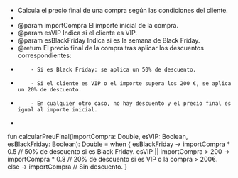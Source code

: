  * Calcula el precio final de una compra según las condiciones del cliente.
 *
 * @param importCompra El importe inicial de la compra.
 * @param esVIP Indica si el cliente es VIP.
 * @param esBlackFriday Indica si es la semana de Black Friday.
 * @return El precio final de la compra tras aplicar los descuentos correspondientes:
 *         - Si es Black Friday: se aplica un 50% de descuento.
 *         - Si el cliente es VIP o el importe supera los 200 €, se aplica un 20% de descuento.
 *         - En cualquier otro caso, no hay descuento y el precio final es igual al importe inicial.
 *     
fun calcularPreuFinal(importCompra: Double, esVIP: Boolean, esBlackFriday: Boolean): Double =
    when {
        esBlackFriday -> importCompra * 0.5 // 50% de descuento si es Black Friday.
        esVIP || importCompra > 200 -> importCompra * 0.8 // 20% de descuento si es VIP o la compra > 200€.
        else -> importCompra // Sin descuento.
    }
